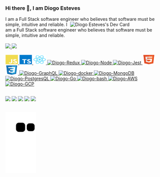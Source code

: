### Hi there 👋, I am Diogo Esteves

<div>
I am a Full Stack software engineer who believes that software must be simple, intuitive and reliable.
<a href="https://app.daily.dev/dgesteves"><img src="https://api.daily.dev/devcards/4a60db47510746d7a1a87b98f9c1695f.png?r=hq7" align="right" width="300" alt="Diogo Esteves's Dev Card"/></a>
  I am a Full Stack software engineer who believes that software must be simple, intuitive and reliable.
  </div>

<br>
<div>
  <a href="https://www.linkedin.com/in/diogo-esteves/">
  <img height="180em" src="https://github-readme-stats.vercel.app/api?username=dgesteves&show_icons=true&theme=aura&include_all_commits=true&count_private=true"/>
  <img height="180em" src="https://github-readme-stats.vercel.app/api/top-langs/?username=dgesteves&layout=compact&langs_count=8&theme=aura"/>
</div align="center">
<br>
<div>
  <img alt="Diogo-Js" height="30" width="40" src="https://raw.githubusercontent.com/devicons/devicon/master/icons/javascript/javascript-plain.svg">
  <img alt="Diogo-Ts" height="30" width="40" src="https://raw.githubusercontent.com/devicons/devicon/master/icons/typescript/typescript-plain.svg">
  <img alt="Diogo-React" height="30" width="40" src="https://raw.githubusercontent.com/devicons/devicon/master/icons/react/react-original.svg">
  <img alt="Diogo-Redux" height="30" width="40"  src="https://cdn.jsdelivr.net/gh/devicons/devicon/icons/redux/redux-original.svg" />
<img alt="Diogo-Node" height="30" width="40" src="https://cdn.jsdelivr.net/gh/devicons/devicon/icons/nodejs/nodejs-original.svg" />
  <img alt="Diogo-Jest" height="30" width="40" src="https://cdn.jsdelivr.net/gh/devicons/devicon/icons/jest/jest-plain.svg" />
  <img alt="Diogo-HTML" height="30" width="40" src="https://raw.githubusercontent.com/devicons/devicon/master/icons/html5/html5-original.svg">
  <img alt="Diogo-CSS" height="30" width="40" src="https://raw.githubusercontent.com/devicons/devicon/master/icons/css3/css3-original.svg">
  <img alt="Diogo-GraphQL" height="30" width="40" src="https://cdn.jsdelivr.net/gh/devicons/devicon/icons/graphql/graphql-plain.svg" />
  <img alt="Diogo-docker" height="35" width="40" src="https://cdn.jsdelivr.net/gh/devicons/devicon/icons/docker/docker-plain.svg" />
<img alt="Diogo-MongoDB" height="30" width="40" src="https://cdn.jsdelivr.net/gh/devicons/devicon/icons/mongodb/mongodb-original.svg" />
<img alt="Diogo-PostgresQL" height="30" width="40" src="https://cdn.jsdelivr.net/gh/devicons/devicon/icons/postgresql/postgresql-plain.svg" />
            <img  alt="Diogo-Go" height="30" width="40" src="https://cdn.jsdelivr.net/gh/devicons/devicon/icons/go/go-original.svg" />
            <img alt="Diogo-bash" height="30" width="40" src="https://cdn.jsdelivr.net/gh/devicons/devicon/icons/bash/bash-original.svg" />
            <img alt="Diogo-AWS" height="30" width="40" src="https://cdn.jsdelivr.net/gh/devicons/devicon/icons/amazonwebservices/amazonwebservices-original.svg" />
            <img alt="Diogo-GCP" height="30" width="40" src="https://cdn.jsdelivr.net/gh/devicons/devicon/icons/googlecloud/googlecloud-original.svg" />
</div>

##

<div> 
  <a href="https://www.linkedin.com/in/diogo-esteves/" target="_blank"><img src="https://img.shields.io/badge/-LinkedIn-%230077B5?style=for-the-badge&logo=linkedin&logoColor=white" target="_blank"></a> 
  <a href = "mailto:diogo.esteves.goncalves@gmail.com"><img src="https://img.shields.io/badge/-Gmail-%23333?style=for-the-badge&logo=gmail&logoColor=white" target="_blank"></a>
  <a href="https://twitter.com/EstevesDi0g0" target="_blank"><img src="https://img.shields.io/badge/-Twitter-%230077B5?style=for-the-badge&logo=twitter&logoColor=white" target="_blank"></a>
  <a href="to-be-defined" target="_blank"><img src="https://img.shields.io/badge/YouTube-FF0000?style=for-the-badge&logo=youtube&logoColor=white" target="_blank"></a>
  <a href="https://www.instagram.com/diogo.esteves.goncalves/" target="_blank"><img src="https://img.shields.io/badge/-Instagram-%23E4405F?style=for-the-badge&logo=instagram&logoColor=white" target="_blank"></a>         
</div>
<br>
  
   ![Snake animation](https://github.com/dgesteves/dgesteves/blob/output/github-contribution-grid-snake.svg)
